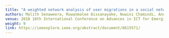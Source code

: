 ```yaml
---
title: "A weighted network analysis of user migrations in a social network"
authors: Malith Senaweera, Ruwanmalee Dissanayake, Nuwini Chamindi, Anupa Shyamalal, Charith Elvitigala, Sameera Horawalavithana, Primal Wijesekara, Kasun Gunawardana, Manjusri Wickramasinghe, Chamath Keppitiyagama
venue: 2018 18th International Conference on Advances in ICT for Emerging Regions (ICTer)
weight: 9
link: https://ieeexplore.ieee.org/abstract/document/8615571/
---
```

